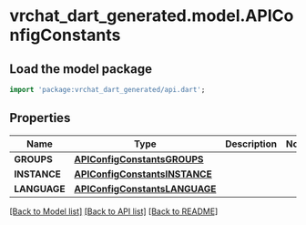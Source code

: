# vrchat_dart_generated.model.APIConfigConstants

## Load the model package
```dart
import 'package:vrchat_dart_generated/api.dart';
```

## Properties
Name | Type | Description | Notes
------------ | ------------- | ------------- | -------------
**GROUPS** | [**APIConfigConstantsGROUPS**](APIConfigConstantsGROUPS.md) |  | 
**INSTANCE** | [**APIConfigConstantsINSTANCE**](APIConfigConstantsINSTANCE.md) |  | 
**LANGUAGE** | [**APIConfigConstantsLANGUAGE**](APIConfigConstantsLANGUAGE.md) |  | 

[[Back to Model list]](../README.md#documentation-for-models) [[Back to API list]](../README.md#documentation-for-api-endpoints) [[Back to README]](../README.md)


